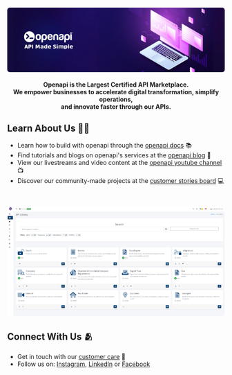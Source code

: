 <p align="center">
    <a href="https://openapi.com" target="_blank"><img src="/profile/images/openapi-header-a1.png" alt="Openapi Banner"></a>
    <br />
    <br />
    <b>Openapi is the Largest Certified API Marketplace.<br />
    We empower businesses to accelerate digital transformation, simplify operations,<br />
    and innovate faster through our APIs.</b>
</p>

<h2>Learn About Us 🧑‍🎓</h2>

<ul>
    <li>Learn how to build with openapi through the <a href="https://console.openapi.com/">openapi docs</a> 📚 </li>
    <li>Find tutorials and blogs on openapi's services at the <a href="https://openapi.com/blog">openapi blog</a> 📝</li>
    <li>View our livestreams and video content at the <a href="https://www.youtube.com/@Openapi-com">openapi youtube channel</a> 📺</li>
    <li>Discover our community-made projects at the <a href="https://openapi.com/customer-stories">customer stories board</a> 💻</li>
</ul>

<br />

<a href="https://console.openapi.com"><img height=auto src="/profile/images/openapi-console-a2.png" alt="Visit the Openapi Console"></a>

<h2>Connect With Us 🫂</h2>
<ul>
    <li>Get in touch with our <a href="https://openapi.com/contact-us">customer care</a> 💼</li>
    <li>
        Follow us on: 
            <a href="https://www.instagram.com/openapi_com">Instagram</a>,
            <a href="https://www.linkedin.com/company/openapi-com">LinkedIn</a> or
            <a href="https://www.facebook.com/openapicom">Facebook</a>
    </li> 
</ul>
